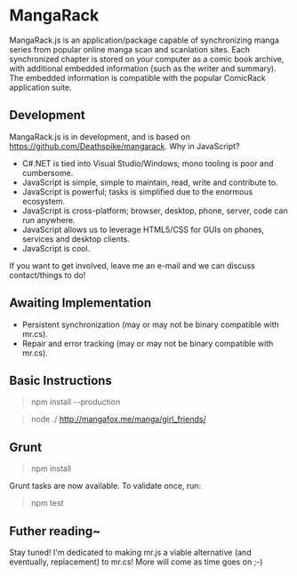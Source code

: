 # MangaRack

MangaRack.js is an application/package capable of synchronizing manga series from popular online manga scan and scanlation sites. Each synchronized chapter is stored on your computer as a comic book archive, with additional embedded information (such as the writer and summary). The embedded information is compatible with the popular ComicRack application suite.

## Development

MangaRack.js is in development, and is based on https://github.com/Deathspike/mangarack. Why in JavaScript?

* C#.NET is tied into Visual Studio/Windows; mono tooling is poor and cumbersome.
* JavaScript is simple, simple to maintain, read, write and contribute to.
* JavaScript is powerful; tasks is simplified due to the enormous ecosystem.
* JavaScript is cross-platform; browser, desktop, phone, server, code can run anywhere.
* JavaScript allows us to leverage HTML5/CSS for GUIs on phones, services and desktop clients.
* JavaScript is cool.

If you want to get involved, leave me an e-mail and we can discuss contact/things to do!

## Awaiting Implementation

* Persistent synchronization (may or may not be binary compatible with mr.cs).
* Repair and error tracking (may or may not be binary compatible with mr.cs).

## Basic Instructions

> npm install --production

> node ./ http://mangafox.me/manga/girl_friends/

## Grunt

> npm install

Grunt tasks are now available. To validate once, run:

> npm test

## Futher reading~

Stay tuned! I'm dedicated to making mr.js a viable alternative (and eventually, replacement) to mr.cs! More will come as time goes on ;-)
